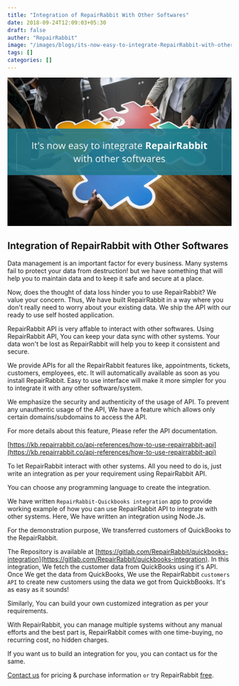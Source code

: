 ```yaml
---
title: "Integration of RepairRabbit With Other Softwares"
date: 2018-09-24T12:09:03+05:30
draft: false
auther: "RepairRabbit"
image: "/images/blogs/its-now-easy-to-integrate-RepairRabbit-with-other-softwares.jpg"
tags: []
categories: []
---
```


<img src="/images/blogs/its-now-easy-to-integrate-RepairRabbit-with-other-softwares.jpg" alt="It's now easy to integrate RepairRabbit with other softwares" />

## Integration of RepairRabbit with Other Softwares

Data management is an important factor for every business. Many systems fail to protect your data from destruction! but we have something that will help you to maintain data and to keep it safe and secure at a place. 

Now, does the thought of data loss hinder you to use RepairRabbit?
We value your concern. Thus, We have built RepairRabbit in a way where you don't really need to worry about your existing data. We ship the API with our ready to use self hosted application.

RepairRabbit API is very affable to interact with other softwares. Using RepairRabbit API,
You can keep your data sync with other systems. Your data won't be lost as RepairRabbit will help you to keep it consistent and secure.

We provide APIs for all the RepairRabbit features like, appointments, tickets, customers, employees, etc.
It will automatically available as soon as you install RepairRabbit. Easy to use interface will make it more simpler for you to integrate it with any other software/system.

We emphasize the security and authenticity of the usage of API. To prevent any unauthentic usage of the API, We have a feature which allows only certain domains/subdomains to access the API.

For more details about this feature, Please refer the API documentation.

[https://kb.repairrabbit.co/api-references/how-to-use-repairrabbit-api](https://kb.repairrabbit.co/api-references/how-to-use-repairrabbit-api)

To let RepairRabbit interact with other systems. All you need to do is, just write an integration as per your requirement using RepairRabbit API.

You can choose any programming language to create the integration.

We have written `RepairRabbit-Quickbooks integration` app to provide working
example of how you can use RepairRabbit API to integrate with other systems.
Here, We have written an integration using Node.Js.

For the demonstration purpose, We transferred customers of QuickBooks to the RepairRabbit.

The Repository is available at [https://gitlab.com/RepairRabbit/quickbooks-integration](https://gitlab.com/RepairRabbit/quickbooks-integration). In this integration, We fetch the customer data from QuickBooks using it's API. Once We get the data from QuickBooks, We use the RepairRabbit `customers API` to create new customers using the data we got from QuickbBooks. It's as easy as it sounds!

Similarly, You can build your own customized integration as per your requirements. 

With RepairRabbit, you can manage multiple systems without any manual efforts and the best part is, RepairRabbit comes with one time-buying, no recurring cost, no hidden charges.

If you want us to build an integration for you, you can contact us for the same.

<a href="mailto:contact@repairrabbit.co?subject=Query of RepairRabbit" target="_blank">Contact us</a> for pricing & purchase information `or` try RepairRabbit <a href="https://demo.repairrabbit.co/admin" rel="noopener" target="_blank" title="RepairRabbit Demo">free</a>.

<br>